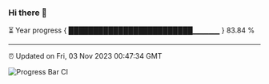 ### Hi there 👋

⏳ Year progress { █████████████████████████▁▁▁▁▁ } 83.84 %

---

⏰ Updated on Fri, 03 Nov 2023 00:47:34 GMT

![Progress Bar CI](https://github.com/liununu/liununu/workflows/Progress%20Bar%20CI/badge.svg)
